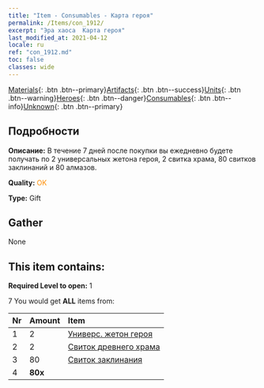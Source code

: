 ```yaml
---
title: "Item - Consumables - Карта героя"
permalink: /Items/con_1912/
excerpt: "Эра хаоса  Карта героя"
last_modified_at: 2021-04-12
locale: ru
ref: "con_1912.md"
toc: false
classes: wide
---
```

 [Materials](/ru/Items/){: .btn .btn--primary}[Artifacts](/ru/Items/Artifacts/){: .btn .btn--success}[Units](/ru/Items/Units/){: .btn .btn--warning}[Heroes](/ru/Items/Heroes/){: .btn .btn--danger}[Consumables](/ru/Items/Consumables/){: .btn .btn--info}[Unknown](/ru/Items/Unknown/){: .btn .btn--primary}

## Подробности
 **Описание:** В течение 7 дней после покупки вы ежедневно будете получать по 2 универсальных жетона героя, 2 свитка храма, 80 свитков заклинаний и 80 алмазов.

 **Quality:** <span style="color: #FF8C00">OK</span>

 **Type:** Gift

## Gather

  None

## This item contains:

 **Required Level to open:** 1

 7 You would get **ALL** items  from:

  | Nr | Amount |     Item    |
  |:---|:-------|:------------|
  | 1 | 2 | [Универс. жетон героя](/ru/Items/her_358/) | 
  | 2 | 2 | [Свиток древнего храма](/ru/Items/con_697/) | 
  | 3 | 80 | [Свиток заклинания](/ru/Items/con_694/) | 
  | 4 |  **80x** | <i class="fas fa-gem"/> |  | 
